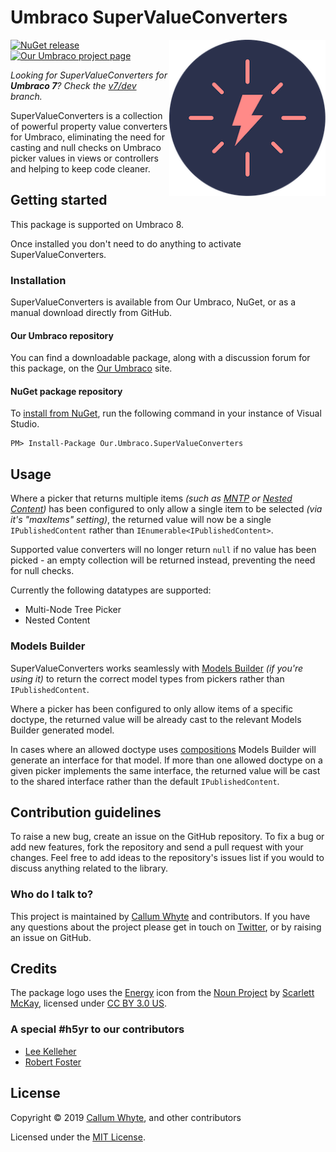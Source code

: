 # Umbraco SuperValueConverters

<img src="docs/img/logo.png?raw=true" alt="Umbraco SuperValueConverters" width="250" align="right" />

[![NuGet release](https://img.shields.io/nuget/v/Our.Umbraco.SuperValueConverters.svg)](https://www.nuget.org/packages/Our.Umbraco.SuperValueConverters/)
[![Our Umbraco project page](https://img.shields.io/badge/our-umbraco-orange.svg)](https://our.umbraco.com/projects/developer-tools/supervalueconverters/)

_Looking for SuperValueConverters for **Umbraco 7**? Check the [v7/dev](https://github.com/callumbwhyte/super-value-converters/tree/v7/dev) branch._

SuperValueConverters is a collection of powerful property value converters for Umbraco, eliminating the need for casting and null checks on Umbraco picker values in views or controllers and helping to keep code cleaner.

## Getting started

This package is supported on Umbraco 8.

Once installed you don't need to do anything to activate SuperValueConverters.

### Installation

SuperValueConverters is available from Our Umbraco, NuGet, or as a manual download directly from GitHub.

#### Our Umbraco repository

You can find a downloadable package, along with a discussion forum for this package, on the [Our Umbraco](https://our.umbraco.com/projects/developer-tools/supervalueconverters/) site.

#### NuGet package repository

To [install from NuGet](https://www.nuget.org/packages/Our.Umbraco.SuperValueConverters/), run the following command in your instance of Visual Studio.

    PM> Install-Package Our.Umbraco.SuperValueConverters

## Usage

Where a picker that returns multiple items _(such as [MNTP](https://our.umbraco.com/documentation/Getting-Started/Backoffice/Property-Editors/Built-in-Property-Editors/Multinode-Treepicker2) or [Nested Content](https://our.umbraco.com/documentation/Getting-Started/Backoffice/Property-Editors/Built-in-Property-Editors/Nested-Content))_ has been configured to only allow a single item to be selected _(via it's "maxItems" setting)_, the returned value will now be a single `IPublishedContent` rather than `IEnumerable<IPublishedContent>`.

Supported value converters will no longer return `null` if no value has been picked - an empty collection will be returned instead, preventing the need for null checks.

Currently the following datatypes are supported:

* Multi-Node Tree Picker
* Nested Content

### Models Builder

SuperValueConverters works seamlessly with [Models Builder](https://our.umbraco.com/documentation/Reference/Templating/Modelsbuilder/) _(if you're using it)_ to return the correct model types from pickers rather than `IPublishedContent`.

Where a picker has been configured to only allow items of a specific doctype, the returned value will be already cast to the relevant Models Builder generated model.

In cases where an allowed doctype uses [compositions](https://our.umbraco.com/Documentation/Reference/Templating/Modelsbuilder/Using-Interfaces) Models Builder will generate an interface for that model. If more than one allowed doctype on a given picker implements the same interface, the returned value will be cast to the shared interface rather than the default `IPublishedContent`.

## Contribution guidelines

To raise a new bug, create an issue on the GitHub repository. To fix a bug or add new features, fork the repository and send a pull request with your changes. Feel free to add ideas to the repository's issues list if you would to discuss anything related to the library.

### Who do I talk to?

This project is maintained by [Callum Whyte](https://callumwhyte.com/) and contributors. If you have any questions about the project please get in touch on [Twitter](https://twitter.com/callumbwhyte), or by raising an issue on GitHub.

## Credits

The package logo uses the [Energy](https://thenounproject.com/term/search/1603715/) icon from the [Noun Project](https://thenounproject.com) by [Scarlett McKay](https://thenounproject.com/scarlett.mckay/), licensed under [CC BY 3.0 US](https://creativecommons.org/licenses/by/3.0/us/).

### A special #h5yr to our contributors

* [Lee Kelleher](https://twitter.com/leekelleher)
* [Robert Foster](https://twitter.com/robertjf72)

## License

Copyright &copy; 2019 [Callum Whyte](https://callumwhyte.com/), and other contributors

Licensed under the [MIT License](LICENSE.md).